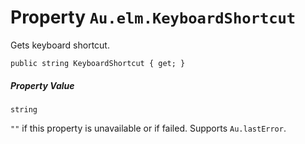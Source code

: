 # Property `Au.elm.KeyboardShortcut`

Gets keyboard shortcut.

```
public string KeyboardShortcut { get; }
```

##### Property Value

`string`

`""` if this property is unavailable or if failed. Supports `Au.lastError`.